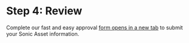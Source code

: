 # Step 4: Review

Complete our fast and easy approval <a href="https://form.mastercard.com/jfe/form/SV_aY705HIPYZrSbOu" target="_blank">form opens in a new tab</a> to submit your Sonic Asset information.
